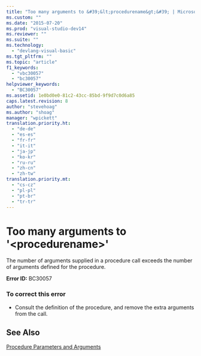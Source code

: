 ```yaml
---
title: "Too many arguments to &#39;&lt;procedurename&gt;&#39; | Microsoft Docs"
ms.custom: ""
ms.date: "2015-07-20"
ms.prod: "visual-studio-dev14"
ms.reviewer: ""
ms.suite: ""
ms.technology: 
  - "devlang-visual-basic"
ms.tgt_pltfrm: ""
ms.topic: "article"
f1_keywords: 
  - "vbc30057"
  - "bc30057"
helpviewer_keywords: 
  - "BC30057"
ms.assetid: 1e0bd0e0-81c2-43cc-85bd-9f9d7c0d6a85
caps.latest.revision: 8
author: "stevehoag"
ms.author: "shoag"
manager: "wpickett"
translation.priority.ht: 
  - "de-de"
  - "es-es"
  - "fr-fr"
  - "it-it"
  - "ja-jp"
  - "ko-kr"
  - "ru-ru"
  - "zh-cn"
  - "zh-tw"
translation.priority.mt: 
  - "cs-cz"
  - "pl-pl"
  - "pt-br"
  - "tr-tr"
---
```

# Too many arguments to &#39;&lt;procedurename&gt;&#39;
The number of arguments supplied in a procedure call exceeds the number of arguments defined for the procedure.  
  
 **Error ID:** BC30057  
  
### To correct this error  
  
-   Consult the definition of the procedure, and remove the extra arguments from the call.  
  
## See Also  
 [Procedure Parameters and Arguments](/dotnet/visual-basic/language-reference/procedures/procedure-parameters-and-arguments)